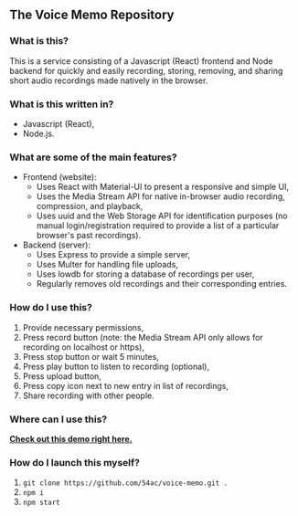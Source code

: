 ## The Voice Memo Repository

### What is this?

This is a service consisting of a Javascript (React) frontend and Node backend for quickly and easily recording, storing, removing, and sharing short audio recordings made natively in the browser.

### What is this written in?

- Javascript (React),
- Node.js.

### What are some of the main features?

- Frontend (website):
  - Uses React with Material-UI to present a responsive and simple UI,
  - Uses the Media Stream API for native in-browser audio recording, compression, and playback,
  - Uses uuid and the Web Storage API for identification purposes (no manual login/registration required to provide a list of a particular browser's past recordings).
- Backend (server):
  - Uses Express to provide a simple server,
  - Uses Multer for handling file uploads,
  - Uses lowdb for storing a database of recordings per user,
  - Regularly removes old recordings and their corresponding entries.

### How do I use this?

1. Provide necessary permissions,
2. Press record button (note: the Media Stream API only allows for recording on localhost or https),
3. Press stop button or wait 5 minutes,
4. Press play button to listen to recording (optional),
5. Press upload button,
6. Press copy icon next to new entry in list of recordings,
7. Share recording with other people.

### Where can I use this?

**[Check out this demo right here.](https://54ac.ovh:5441/)**

### How do I launch this myself?

1. `git clone https://github.com/54ac/voice-memo.git .`
2. `npm i`
3. `npm start`
